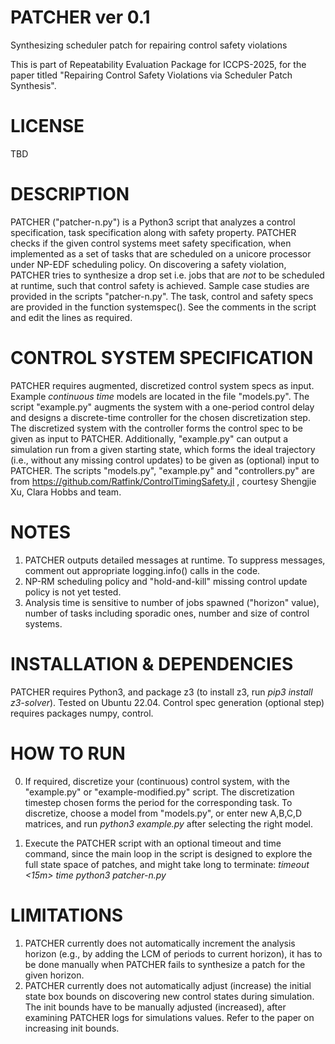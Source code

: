 # PATCHER ver 0.1
Synthesizing scheduler patch for repairing control safety violations

This is part of Repeatability Evaluation Package for ICCPS-2025, for the paper titled "Repairing Control Safety Violations via Scheduler Patch Synthesis". 

# LICENSE
TBD

# DESCRIPTION
PATCHER ("patcher-n.py") is a Python3 script that analyzes a control specification, task specification along with safety property. PATCHER checks if the given control systems meet safety specification, when implemented as a set of tasks that are scheduled on a unicore processor under NP-EDF scheduling policy. On discovering a safety violation, PATCHER tries to synthesize a drop set i.e. jobs that are *not* to be scheduled at runtime, such that control safety is achieved. Sample case studies are provided in the scripts "patcher-n.py". The task, control and safety specs are provided in the function systemspec(). See the comments in the script and edit the lines as required. 

# CONTROL SYSTEM SPECIFICATION
PATCHER requires augmented, discretized control system specs as input. Example *continuous time* models are located in the file "models.py". The script "example.py" augments the system with a one-period control delay and designs a discrete-time controller for the chosen discretization step. The discretized system with the controller forms the control spec to be given as input to PATCHER. Additionally, "example.py" can output a simulation run from a given starting state, which forms the ideal trajectory (i.e., without any missing control updates) to be given as (optional) input to PATCHER. 
The scripts "models.py", "example.py" and "controllers.py" are from https://github.com/Ratfink/ControlTimingSafety.jl , courtesy Shengjie Xu, Clara Hobbs and team.   

# NOTES
1) PATCHER outputs detailed messages at runtime. To suppress messages, comment out appropriate logging.info() calls in the code. 
2) NP-RM scheduling policy and "hold-and-kill" missing control update policy is not yet tested.
3) Analysis time is sensitive to number of jobs spawned ("horizon" value), number of tasks including  sporadic ones, number and size of control systems.

# INSTALLATION & DEPENDENCIES
PATCHER requires Python3, and package z3 (to install z3, run *pip3 install z3-solver*). Tested on Ubuntu 22.04. 
Control spec generation (optional step) requires packages numpy, control.

# HOW TO RUN
0) If required, discretize your (continuous) control system, with the "example.py" or "example-modified.py" script. The discretization timestep chosen forms the period for the corresponding task. To discretize, choose a model from "models.py", or enter new A,B,C,D matrices, and run *python3 example.py* after selecting the right model.

1) Execute the PATCHER script with an optional timeout and time command, since the main loop in the script is designed to explore the full state space of patches, and might take long to terminate:    *timeout <15m> time python3 patcher-n.py*

# LIMITATIONS
1) PATCHER currently does not automatically increment the analysis horizon (e.g., by adding the LCM of periods to current horizon), it has to be done manually when PATCHER fails to synthesize a patch for the given horizon.
2) PATCHER currently does not automatically adjust (increase) the initial state box bounds on discovering new control states during simulation. The init bounds have to be manually adjusted (increased), after examining PATCHER logs for simulations values. Refer to the paper on increasing init bounds. 
